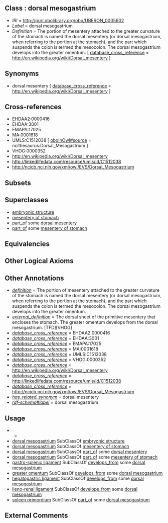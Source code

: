 
## Class : dorsal mesogastrium

 * *IRI* = http://purl.obolibrary.org/obo/UBERON_0005602
 * *Label* = dorsal mesogastrium
 * *Definition* = The portion of mesentery attached to the greater curvature of the stomach is named the dorsal mesentery (or dorsal mesogastrium, when referring to the portion at the stomach), and the part which suspends the colon is termed the mesocolon. The dorsal mesogastrium develops into the greater omentum. [ [database_cross_reference](../../ef/oboInOwl#hasDbXref.md) = http://en.wikipedia.org/wiki/Dorsal_mesentery ]

## Synonyms

 * dorsal mesentery [ [database_cross_reference](../../ef/oboInOwl#hasDbXref.md) = http://en.wikipedia.org/wiki/Dorsal_mesentery ]

## Cross-references

 * EHDAA2:0000416
 * EHDAA:3001
 * EMAPA:17025
 * MA:0001618
 * UMLS:C1512038 [ [oboInOwl#source](../../ce/oboInOwl#source.md) = ncithesaurus:Dorsal_Mesogastrium ]
 * VHOG:0000352
 * http://en.wikipedia.org/wiki/Dorsal_mesentery
 * http://linkedlifedata.com/resource/umls/id/C1512038
 * http://ncicb.nci.nih.gov/xml/owl/EVS/Dorsal_Mesogastrium

## Subsets


## Superclasses

 * [embryonic structure](../../UBERON/50/UBERON_0002050.md)
 * [mesentery of stomach](../../UBERON/81/UBERON_0003281.md)
 * [part_of](../../BFO/50/BFO_0000050.md) some [dorsal mesentery](../../UBERON/96/UBERON_0002296.md)
 * [part_of](../../BFO/50/BFO_0000050.md) some [mesentery of stomach](../../UBERON/81/UBERON_0003281.md)

## Equivalencies


## Other Logical Axioms


## Other Annotations

 * *[definition](../../IAO/15/IAO_0000115.md)* = The portion of mesentery attached to the greater curvature of the stomach is named the dorsal mesentery (or dorsal mesogastrium, when referring to the portion at the stomach), and the part which suspends the colon is termed the mesocolon. The dorsal mesogastrium develops into the greater omentum.
 * *[external_definition](../../UBPROP/01/UBPROP_0000001.md)* = The dorsal sheet of the primitive mesentery that encloses the stomach. The greater omentum develops from the dorsal mesogastrium. [TFD][VHOG]
 * *[database_cross_reference](../../ef/oboInOwl#hasDbXref.md)* = EHDAA2:0000416
 * *[database_cross_reference](../../ef/oboInOwl#hasDbXref.md)* = EHDAA:3001
 * *[database_cross_reference](../../ef/oboInOwl#hasDbXref.md)* = EMAPA:17025
 * *[database_cross_reference](../../ef/oboInOwl#hasDbXref.md)* = MA:0001618
 * *[database_cross_reference](../../ef/oboInOwl#hasDbXref.md)* = UMLS:C1512038
 * *[database_cross_reference](../../ef/oboInOwl#hasDbXref.md)* = VHOG:0000352
 * *[database_cross_reference](../../ef/oboInOwl#hasDbXref.md)* = http://en.wikipedia.org/wiki/Dorsal_mesentery
 * *[database_cross_reference](../../ef/oboInOwl#hasDbXref.md)* = http://linkedlifedata.com/resource/umls/id/C1512038
 * *[database_cross_reference](../../ef/oboInOwl#hasDbXref.md)* = http://ncicb.nci.nih.gov/xml/owl/EVS/Dorsal_Mesogastrium
 * *[has_related_synonym](../../ym/oboInOwl#hasRelatedSynonym.md)* = dorsal mesentery
 * *[rdf-schema#label](../../el/rdf-schema#label.md)* = dorsal mesogastrium

## Usage

 * -
 * [dorsal mesogastrium](../../UBERON/02/UBERON_0005602.md) SubClassOf [embryonic structure](../../UBERON/50/UBERON_0002050.md)
 * [dorsal mesogastrium](../../UBERON/02/UBERON_0005602.md) SubClassOf [mesentery of stomach](../../UBERON/81/UBERON_0003281.md)
 * [dorsal mesogastrium](../../UBERON/02/UBERON_0005602.md) SubClassOf [part_of](../../BFO/50/BFO_0000050.md) some [dorsal mesentery](../../UBERON/96/UBERON_0002296.md)
 * [dorsal mesogastrium](../../UBERON/02/UBERON_0005602.md) SubClassOf [part_of](../../BFO/50/BFO_0000050.md) some [mesentery of stomach](../../UBERON/81/UBERON_0003281.md)
 * [gastro-splenic ligament](../../UBERON/86/UBERON_0004686.md) SubClassOf [develops_from](../../RO/02/RO_0002202.md) some [dorsal mesogastrium](../../UBERON/02/UBERON_0005602.md)
 * [greater omentum](../../UBERON/48/UBERON_0005448.md) SubClassOf [develops_from](../../RO/02/RO_0002202.md) some [dorsal mesogastrium](../../UBERON/02/UBERON_0005602.md)
 * [hepatogastric ligament](../../UBERON/71/UBERON_0012471.md) SubClassOf [develops_from](../../RO/02/RO_0002202.md) some [dorsal mesogastrium](../../UBERON/02/UBERON_0005602.md)
 * [lieno-renal ligament](../../UBERON/87/UBERON_0004687.md) SubClassOf [develops_from](../../RO/02/RO_0002202.md) some [dorsal mesogastrium](../../UBERON/02/UBERON_0005602.md)
 * [spleen primordium](../../UBERON/93/UBERON_0006293.md) SubClassOf [part_of](../../BFO/50/BFO_0000050.md) some [dorsal mesogastrium](../../UBERON/02/UBERON_0005602.md)

## External Comments

